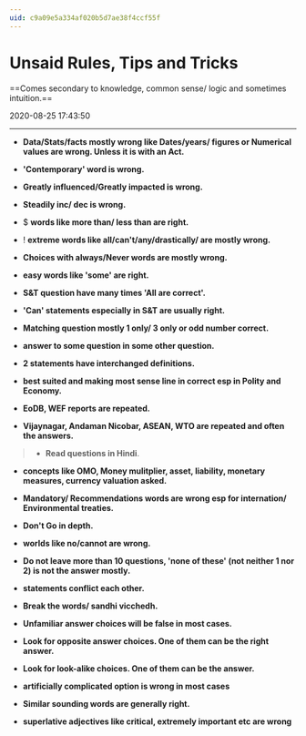 ```yaml
---
uid: c9a09e5a334af020b5d7ae38f4ccf55f
---
```


# Unsaid Rules, Tips and Tricks
==Comes secondary to knowledge, common sense/ logic and sometimes intuition.== 

2020-08-25 17:43:50

---

- **Data/Stats/facts mostly wrong like Dates/years/ figures or Numerical values are wrong. Unless it is with an Act.** 

- **'Contemporary' word is wrong.**

- **Greatly influenced/Greatly impacted is wrong.**

- **Steadily inc/ dec is wrong.**

- $ **words like more than/ less than are right.**

- ! **extreme words like all/can't/any/drastically/ are mostly wrong.**

- **Choices with always/Never words are mostly wrong.** 

- **easy words like 'some' are right.**

- **S&T question have many times 'All are correct'.**

- **'Can' statements especially in S&T are usually right.**

- **Matching question mostly 1 only/ 3 only or odd number correct.**

- **answer to some question in some other question.**

- **2 statements have interchanged definitions.** 

- **best suited and making most sense line in correct esp in Polity and Economy.**

- **EoDB, WEF reports are repeated.**

- **Vijaynagar, Andaman Nicobar, ASEAN, WTO are repeated and often the answers.**

> - **Read questions in Hindi**.

- **concepts like OMO, Money mulitplier, asset, liability, monetary measures, currency valuation asked.**

- **Mandatory/ Recommendations words are wrong esp for internation/ Environmental treaties.**

- **Don't Go in depth.**

- **worlds like no/cannot are wrong.**

- **Do not leave more than 10 questions, 'none of these' (not neither 1 nor 2) is not the answer mostly.**

- **statements conflict each other.**

- **Break the words/ sandhi vicchedh.**

- **Unfamiliar answer choices will be false in most cases.** 

- **Look for opposite answer choices. One of them can be the right answer.**

- **Look for look-alike choices. One of them can be the answer.**

- **artificially complicated option is wrong in most cases**

- **Similar sounding words are generally right.**

- **superlative adjectives like critical, extremely important etc are wrong**